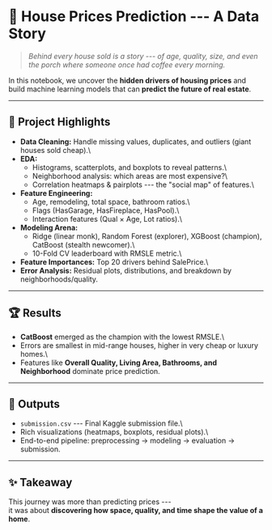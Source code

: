 # 🏡 House Prices Prediction --- A Data Story

> *Behind every house sold is a story --- of age, quality, size, and
> even the porch where someone once had coffee every morning.*

In this notebook, we uncover the **hidden drivers of housing prices**
and build machine learning models that can **predict the future of real
estate**.

------------------------------------------------------------------------

## 🚀 Project Highlights

-   **Data Cleaning:** Handle missing values, duplicates, and outliers
    (giant houses sold cheap).\
-   **EDA:**
    -   Histograms, scatterplots, and boxplots to reveal patterns.\
    -   Neighborhood analysis: which areas are most expensive?\
    -   Correlation heatmaps & pairplots --- the "social map" of
        features.\
-   **Feature Engineering:**
    -   Age, remodeling, total space, bathroom ratios.\
    -   Flags (HasGarage, HasFireplace, HasPool).\
    -   Interaction features (Qual × Age, Lot ratios).\
-   **Modeling Arena:**
    -   Ridge (linear monk), Random Forest (explorer), XGBoost
        (champion), CatBoost (stealth newcomer).\
    -   10-Fold CV leaderboard with RMSLE metric.\
-   **Feature Importances:** Top 20 drivers behind SalePrice.\
-   **Error Analysis:** Residual plots, distributions, and breakdown by
    neighborhoods/quality.

------------------------------------------------------------------------

## 🏆 Results

-   **CatBoost** emerged as the champion with the lowest RMSLE.\
-   Errors are smallest in mid-range houses, higher in very cheap or
    luxury homes.\
-   Features like **Overall Quality, Living Area, Bathrooms, and
    Neighborhood** dominate price prediction.

------------------------------------------------------------------------

## 📂 Outputs

-   `submission.csv` --- Final Kaggle submission file.\
-   Rich visualizations (heatmaps, boxplots, residual plots).\
-   End-to-end pipeline: preprocessing → modeling → evaluation →
    submission.

------------------------------------------------------------------------

## ✨ Takeaway

This journey was more than predicting prices ---\
it was about **discovering how space, quality, and time shape the value
of a home**.
